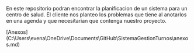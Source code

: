 En este repositorio podran encontrar la planificacion de un sistema para un centro de salud. 
El cliente nos planteo los problemas que tiene al anotarlos en una agenda y que necesitarian que contenga nuestro proyecto. 

[Anexos]
(C:\Users\evena\OneDrive\Documents\GitHub\SistemaGestionTurnos\anexos.md)
